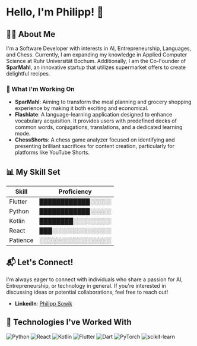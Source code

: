 # Hello, I'm Philipp! 👋

## 👨‍💻 About Me

I'm a Software Developer with interests in AI, Entrepreneurship, Languages, and Chess. Currently, I am expanding my knowledge in Applied Computer Science at Ruhr Universität Bochum. Additionally, I am the Co-Founder of **SparMahl**, an innovative startup that utilizes supermarket offers to create delightful recipes.

### 🚀 What I'm Working On

- **SparMahl**: Aiming to transform the meal planning and grocery shopping experience by making it both exciting and economical.
- **Flashlate**: A language-learning application designed to enhance vocabulary acquisition. It provides users with predefined decks of common words, conjugations, translations, and a dedicated learning mode.
- **ChessShorts**: A chess game analyzer focused on identifying and presenting brilliant sacrifices for content creation, particularly for platforms like YouTube Shorts.

## 📊 My Skill Set

| Skill    | Proficiency                |
|----------|----------------------------|
| Flutter  | ████████████░░░░░          |
| Python   | ████████████░░░░░          |
| Kotlin   | ████████░░░░░░░░░          |
| React    | ███░░░░░░░░░░░░░░          |
| Patience | ░░░░░░░░░░░░░░░░░          |


## 📬 Let's Connect!

I'm always eager to connect with individuals who share a passion for AI, Entrepreneurship, or technology in general. If you're interested in discussing ideas or potential collaborations, feel free to reach out!

- **LinkedIn**: [Philipp Sowik](https://www.linkedin.com/in/philipp-sowik-7462b4215/)

## 🔧 Technologies I've Worked With

![Python](https://img.shields.io/badge/python-3670A0?style=for-the-badge&logo=python&logoColor=ffdd54)
![React](https://img.shields.io/badge/react-%2320232a.svg?style=for-the-badge&logo=react&logoColor=%2361DAFB)
![Kotlin](https://img.shields.io/badge/kotlin-%237F52FF.svg?style=for-the-badge&logo=kotlin&logoColor=white)
![Flutter](https://img.shields.io/badge/Flutter-%2302569B.svg?style=for-the-badge&logo=Flutter&logoColor=white)
![Dart](https://img.shields.io/badge/dart-%230175C2.svg?style=for-the-badge&logo=dart&logoColor=white)
![PyTorch](https://img.shields.io/badge/PyTorch-%23EE4C2C.svg?style=for-the-badge&logo=PyTorch&logoColor=white)
![scikit-learn](https://img.shields.io/badge/scikit--learn-%23F7931E.svg?style=for-the-badge&logo=scikit-learn&logoColor=white)
